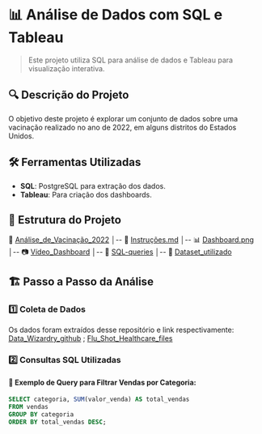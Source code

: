 
# 📊 Análise de Dados com SQL e Tableau

> Este projeto utiliza SQL para análise de dados e Tableau para visualização interativa.

## 🔍 Descrição do Projeto
O objetivo deste projeto é explorar um conjunto de dados sobre uma vacinação realizado no ano de 2022, em alguns distritos do Estados Unidos.

## 🛠️ Ferramentas Utilizadas
- **SQL**: PostgreSQL para extração dos dados.
- **Tableau**: Para criação dos dashboards. 

## 📂 Estrutura do Projeto
📁 [Análise_de_Vacinação_2022](https://github.com/viniwallaz/Flu_shot_Healthcare/tree/main) │-- 📜 [Instruções.md](https://github.com/viniwallaz/Flu_shot_Healthcare/blob/main/README.md) │-- 📊 [Dashboard.png](https://github.com/viniwallaz/Flu_shot_Healthcare/blob/main/capa_flu_shot_dash.png) │-- 📷 [Vídeo_Dashboard](https://drive.google.com/file/d/1sIox8pxtp4JnuUajl39DVqd144BY7eWK/view?usp=sharing) │-- 📂 [SQL-queries](https://github.com/viniwallaz/Flu_shot_Healthcare/blob/main/Flu_shot_SQL_final_script.sql) │-- 📂 [Dataset_utilizado](https://github.com/viniwallaz/Flu_shot_Healthcare/blob/main/Flu%20Demo%20Data%20(1).csv)

## 🏗️ Passo a Passo da Análise

### 1️⃣ Coleta de Dados
Os dados foram extraídos desse repositório e link respectivamente: [Data_Wizardry_github](https://github.com/Data-Wizardry) ; [Flu_Shot_Healthcare_files](https://datawizardry.academy/flu-shot-dashboard/)

### 2️⃣ Consultas SQL Utilizadas
#### 🔹 Exemplo de Query para Filtrar Vendas por Categoria:
```sql
SELECT categoria, SUM(valor_venda) AS total_vendas
FROM vendas
GROUP BY categoria
ORDER BY total_vendas DESC;
